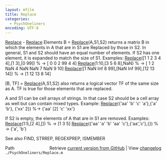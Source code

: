 ```yaml
---
layout: mfile
title: Replace
categories:
  - PsychOneliners
encoding: UTF-8
---
```


[Replace](/docs/Replace) - [Replace](/docs/Replace) Elements
  B = [Replace](/docs/Replace)\(A,S1,S2\) returns a matrix B in which the elements in A that
  are in S1 are Replaced by those in S2. In general, S1 and S2 should have
  an equal number of elements. If S2 has one element, it is expanded to
  match the size of S1. Examples:
     [Replace](/docs/Replace)\(\[1 1 2 3 4 4\],\[1 3\],\[0 99\]\) % -\>  \[ 0 0 2 99 4 4\]
     [Replace](/docs/Replace)\(1:10,\[3 5 6 8\],NaN\) % -\>  \[ 1 2 NaN 4 NaN NaN 7 NaN 9 10\]
     [Replace](/docs/Replace)\(\[1 NaN Inf 8 99\],\[NaN Inf 99\],\[12 13 14\]\) % -\> \[1 12 13 8 14\]

  \[B, TF\] = [Replace](/docs/Replace)\(A,S1,S2\) also returns a logical vector TF of the same
  size as A. TF is true for those elements that are replaced.

  A and S1 can be cell arrays of strings. In that case S2 should be a
  cell array as well but can contain mixed types. Example:
     [Replace](/docs/Replace)\(\{'aa' 'b' 'c' 'a'\},\{'a' 'b'\}, \{'xx' 2\}\) %-\> \{'aa' \[2\] 'c' 'xx'\}

  If S2 is empty, the elements of A that are in S1
  are removed. Examples:
     [Replace](/docs/Replace)\(1:5,\[2 4\],\[\]\) % -\> \[1 3 5\]
     [Replace](/docs/Replace)\(\{'aa' 'a' 'b' 'aa' 'c'\},\{'aa','c'\},\{\}\) % -\> \{'a', 'b'\}

  See also FIND, STRREP, REGEXPREP, ISMEMBER


<div class="code_header" style="text-align:right;">
  <span style="float:left;">Path&nbsp;&nbsp;</span> <span class="counter">Retrieve <a href=
  "https://raw.github.com/Psychtoolbox-3/Psychtoolbox-3/beta/./PsychOneliners/Replace.m">current version from GitHub</a> | View <a href=
  "https://github.com/Psychtoolbox-3/Psychtoolbox-3/commits/beta/./PsychOneliners/Replace.m">changelog</a></span>
</div>
<div class="code">
  <code>./PsychOneliners/Replace.m</code>
</div>
